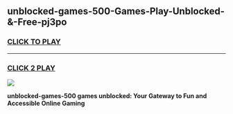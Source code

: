 
## unblocked-games-500-Games-Play-Unblocked-&-Free-pj3po
<h3>
<a href="https://premium76.site?title=unblocked-games-500&ref=24A">CLICK TO PLAY</a></h3>
<hr>

<h3>
<a href="https://premium76.site?title=unblocked-games-500&ref=24A">CLICK 2 PLAY</a>
  
</h3>

<a href="https://premium76.site?title=unblocked-games-500&ref=24A"><img src="https://clearcache.store/games.png"></a>


**unblocked-games-500 games unblocked: Your Gateway to Fun and Accessible Online Gaming**
